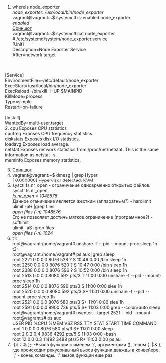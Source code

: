 1. whereis node_exporter<br>
*node_exporter: /usr/local/bin/node_exporter* <br>vagrant@vagrant:~$ systemctl is-enabled node_exporter
<br>*enabled*<br>[Сриншот](https://disk.yandex.ru/i/lgbOPtysNTrk2Q)
<br>vagrant@vagrant:~$ systemctl cat node_exporter
<br># /etc/systemd/system/node_exporter.service
<br>[Unit]
<br>Description=Node Exporter Service
<br>After=network.target
<br>
<br>[Service]
<br>EnvironmentFile=-/etc/default/node_exporter
<br>ExecStart=/usr/local/bin/node_exporter
<br>ExecReload=/bin/kill -HUP $MAINPID
<br>KillMode=process
<br>Type=simple
<br>Restart=on-failure
<br>
<br>[Install]
<br>WantedBy=multi-user.target
<br>
2. cpu	Exposes CPU statistics<br>
cpufreq	Exposes CPU frequency statistics<br>
diskstats	Exposes disk I/O statistics.<br>
loadavg	Exposes load average.<br>
netstat	Exposes network statistics from /proc/net/netstat. This is the same information as netstat -s.<br>
meminfo	Exposes memory statistics.<br>

3. [Сриншот](https://disk.yandex.ru/i/-oeJmyyhxJB6AA)
4. vagrant@vagrant:~$ dmesg | grep Hyper<br>
[    0.000000] Hypervisor detected: KVM
5. sysctl fs.nr_open - ограничение одноврменно открытых файлов.<br>sysctl fs.nr_open
<br>*fs.nr_open = 1048576*<br>Данное оганичение является жестким (аппаратным?) - hardlimit<br>ulimit -aH |grep files<br>
*open files                      (-n) 1048576*<br>Его не позволяет достичь мягкое ограничение (программное?) - softlimit<br>ulimit -aS |grep files
<br>*open files                      (-n) 1024*
6. t1:<br>root@vagrant:/home/vagrant# unshare -f --pid --mount-proc sleep 1h<br>
t2:<br>root@vagrant:/home/vagrant# ps aux |grep sleep<br>
root        2221  0.0  0.0   8076   528 ?        S    10:46   0:00 /bin sleep 1h<br>
root        2250  0.0  0.0   8076   520 ?        S    10:47   0:00 /bin sleep 1h<br>
root        2388  0.0  0.0   8076   596 ?        S    10:52   0:00 /bin sleep 1h<br>
root        2513  0.0  0.0   8080   592 pts/3    T    11:00   0:00 unshare -f --pid --mount-proc sleep 1h<br>
root        2514  0.0  0.0   8076   596 pts/3    S    11:00   0:00 slee  1h<br>
root        2520  0.0  0.0   8080   592 pts/3    S+   11:01   0:00 unshare -f --pid --mount-proc sleep 1h<br>
root        2521  0.0  0.0   8076   580 pts/3    S+   11:01   0:00 slee  1h<br>
root        2591  0.0  0.0   8900   736 pts/5    S+   11:03   0:00 grep --color=auto sleep<br>
root@vagrant:/home/vagrant# nsenter --target 2521 --pid --mount<br>
root@vagrant:/# ps aux<br>
USER         PID %CPU %MEM    VSZ   RSS TTY      STAT START   TIME COMMAND<br>
root           1  0.0  0.0   8076   580 pts/3    S+   11:01   0:00 sleep<br>
root           2  0.2  0.4   9836  4292 pts/5    S    11:03   0:00 -bash<br>
root          12  0.0  0.3  11492  3488 pts/5    R+   11:03   0:00 ps au<br>
7. :(){ :|:& };: -Вызов функции с именем ':', аргументами (), телом { :|:& }, где происходит рекусривыный вызов функции дважды в конвейере. ';' - конец команды. ':' вызов функции еще раз